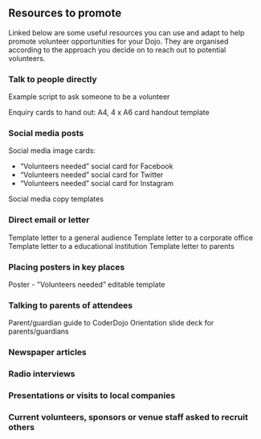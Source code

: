 ## Resources to promote

Linked below are some useful resources you can use and adapt to help promote volunteer opportunities for your Dojo. They are organised according to the approach you decide on to reach out to potential volunteers.

### Talk to people directly

Example script to ask someone to be a volunteer

Enquiry cards to hand out:
A4, 4 x  A6 card handout template

### Social media posts

Social media image cards:
+ “Volunteers needed” social card for Facebook
+ “Volunteers needed” social card for Twitter
+ “Volunteers needed” social card for Instagram

Social media copy templates

### Direct email or letter

Template letter to a general audience
Template letter to a corporate office
Template letter to a educational institution
Template letter to parents


### Placing posters in key places
Poster - "Volunteers needed” editable template

### Talking to parents of attendees

Parent/guardian guide to CoderDojo
Orientation slide deck for parents/guardians

### Newspaper articles


### Radio interviews


### Presentations or visits to local companies


### Current volunteers, sponsors or venue staff asked to recruit others










